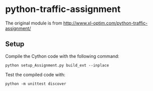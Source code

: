 # python-traffic-assignment
The original module is from http://www.xl-optim.com/python-traffic-assignment/


Setup
-----
Compile the Cython code with the following command:

	python setup_Assignment.py build_ext --inplace

Test the compiled code with:

	python -m unittest discover

